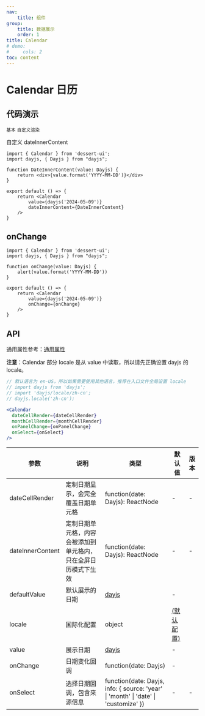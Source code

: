 ```yaml
---
nav:
    title: 组件
group: 
    title: 数据展示
    order: 1
title: Calendar
# demo:
#     cols: 2
toc: content
---
```


# Calendar 日历

## 代码演示

<code src="./demo/basic.tsx" clientOnly >基本</code>
<code src="./demo/custom-render.tsx" clientOnly >自定义渲染</code>

自定义 dateInnerContent
```tsx 
import { Calendar } from 'dessert-ui';
import dayjs, { Dayjs } from "dayjs";

function DateInnerContent(value: Dayjs) {
    return <div>{value.format('YYYY-MM-DD')}</div>
}

export default () => {
    return <Calendar 
        value={dayjs('2024-05-09')} 
        dateInnerContent={DateInnerContent} 
    />
}
```

## onChange
```tsx
import { Calendar } from 'dessert-ui';
import dayjs, { Dayjs } from "dayjs";

function onChange(value: Dayjs) {
    alert(value.format('YYYY-MM-DD'))
}

export default () => {
    return <Calendar 
        value={dayjs('2024-05-09')} 
        onChange={onChange}
    />
}
```

## API

通用属性参考：[通用属性](/docs/react/common-props)

**注意**：Calendar 部分 locale 是从 value 中读取，所以请先正确设置 dayjs 的 locale。

```jsx | pure
// 默认语言为 en-US，所以如果需要使用其他语言，推荐在入口文件全局设置 locale
// import dayjs from 'dayjs';
// import 'dayjs/locale/zh-cn';
// dayjs.locale('zh-cn');

<Calendar
  dateCellRender={dateCellRender}
  monthCellRender={monthCellRender}
  onPanelChange={onPanelChange}
  onSelect={onSelect}
/>
```

| 参数 | 说明 | 类型 | 默认值 | 版本 |
| --- | --- | --- | --- | --- |
| dateCellRender | 定制日期显示，会完全覆盖日期单元格 | function(date: Dayjs): ReactNode | - | - |
| dateInnerContent | 定制日期单元格，内容会被添加到单元格内，只在全屏日历模式下生效 | function(date: Dayjs): ReactNode | - | - |
| defaultValue | 默认展示的日期 | [dayjs](https://day.js.org/) | - |  |
| locale | 国际化配置 | object | [(默认配置)](https://github.com/ant-design/ant-design/blob/master/components/date-picker/locale/example.json) |  |
| value | 展示日期 | [dayjs](https://day.js.org/) | - |  |
| onChange | 日期变化回调 | function(date: Dayjs) | - |  |
| onSelect | 选择日期回调，包含来源信息 | function(date: Dayjs, info: { source: 'year' \| 'month' \| 'date' \| 'customize' }) | - | - |
